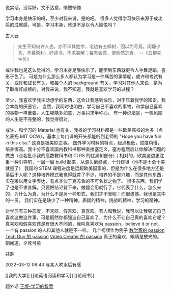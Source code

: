说实话，没写好，文不达意，惭愧惭愧

学习本身是快乐的吗，至少对我来说，是的吧。
很多人觉得学习快乐来源于成功后的成就感，可是，学习本身，难道不足以令人愉悦吗？

古人云
> 先生不知何许人也，亦不详其姓字，宅边有五柳树，因以为号焉。闲静少言，不慕荣利。好读书，不求甚解；每有会意，便欣然忘食。
> --《五柳先生传》

或许我也是这么觉得的，学习本身足够快乐了，能学到东西就更令人手舞足蹈，喜形于色了。
可是为什么那么多人都认为学习是一件痛苦的事情呢，或许和考试有关，或许和成长有关，和每个人的 background 有关，学习对其他人来说，是为了取得好成绩的，对我来说，我不知道，我就是喜欢学习的过程？

至少，我喜欢学我主动想学的东西，这会让我感到快乐，对于压着我学的知识，我会本能的厌恶它。
当然，我同时也明白，学习自己不喜欢的事物，和学自己喜欢的事物一样重要，人生哪能多如意，万事只求半称心。
有一种说法是，一帆风顺的人生是不完整的，我觉得很对。

或许，和学习的 Material 也有关，我找的学习材料都是一些欧美高校的为多（点名表扬 MIT OCW），基本上每门课的开头都能听到老师的 "Hope you have fun in this clss." 这真是极美妙之事。
国外学习材料的特点，起点极低，进度稍慢，培养很高。我十分不喜欢国内教科书那种直接塞定义，塞方程然后让你解决问题的做法（点名批评我的高数教科书和 CLRS 的红黑树部分）；相对的，欧美这边更注重一种引导吧，一层一层 build 起来，从源头到终点，十分舒坦（也不是十全十美就是了）
我国的 STEM 课程进度是远超欧美国家的，但是为什么在很多地方还是落后于人呢？这种培养模式我觉得就差了不少，培养的不是兴趣，而是其他东西，实在难以用文字表达，有点类似于克苏鲁的不可名状之物了。
很多东西，我们学了也是不求甚解，只要把结论背下来，做题会用就行了，它代表了什么，怎么来的，为什么为真，为什么不是另一种形式，我们才不管呢！而很遗憾，我也是其中的一员。
我们实在是缺少了一种精神，质疑的精神，挑战的精神，学习的精神。

对学习有三种态度，不喜欢，假喜欢，真喜欢。有人和我说，我可以让我强迫自己喜欢这做这件事，可是既然你都强迫自己喜欢了，为什么不让自己真的喜欢它呢？
真喜欢和假喜欢还是有很大不同的，我叫真喜欢为 passion，believe it or not，一个有 passion 的人和其他人就是不一样。
几个视频作为例子 [数学家的 passion](https://youtu.be/Db1zDYexWWk) [Tech Guy 的 passion](https://www.bilibili.com/video/BV1P54y1b7n6/) [Video Creater 的 passion](https://youtu.be/gqGsmX0xRm0) 
真正的喜欢，眼睛是放光的。
朝闻道，夕死可矣

共勉

2022-03-12 09:43 与某人吹水后有感


[[我的大学]]
[[论英语阅读和学习]]
[[论闲书]]

题外话 [王垠-学习的智慧](https://www.yinwang.org/blog-cn/2019/07/12/learning-philosophy)
<!--stackedit_data:
eyJwcm9wZXJ0aWVzIjoidGFnczogJ+iuuizlrabkuaAnXG4iLC
JoaXN0b3J5IjpbODMwNjAwMjgzLC0xOTE3MzI1NjcsLTE0MDQ3
MTIyMzYsNzUzNzIxNTc1XX0=
-->